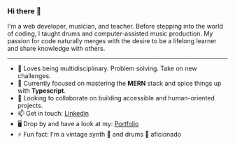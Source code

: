 ### Hi there :wave:

I'm a web developer, musician, and teacher. Before stepping into the world of coding, I taught drums and computer-assisted music production.
My passion for code naturally merges with the desire to be a lifelong learner and share knowledge with others.

---

- 🌱 Loves being multidisciplinary. Problem solving. Take on new challenges.
- 🧠 Currently focused on mastering the **MERN** stack and spice things up with **Typescript**.
- 👯 Looking to collaborate on building accessible and human-oriented projects.
- 📫 Get in touch: [Linkedin](https://www.linkedin.com/in/pascal-racine-venne/)
- 🖥 Drop by and have a look at my: [Portfolio](https://pascalracinevenne.herokuapp.com/)
- ⚡ Fun fact: I'm a vintage synth 🎹 and drums 🥁 aficionado
